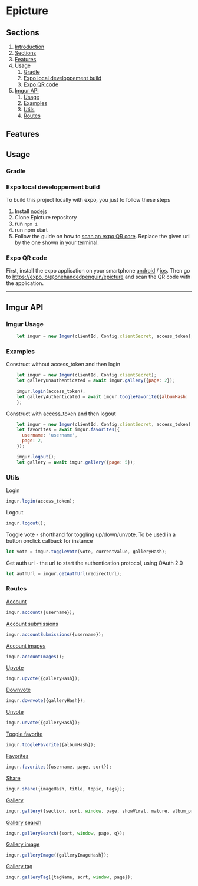 # Epicture

## Sections
1. [Introduction](#epicture)
2. [Sections](#sections)
3. [Features](#features)
4. [Usage](#usage)
    1. [Gradle](#gradle)
    2. [Expo local developpement build](#expo-local-developpement-build)
    3. [Expo QR code](#expo-qr-code)
5. [Imgur API](#imgur-api)
    1. [Usage](#imgur-usage)
    2. [Examples](#examples)
    2. [Utils](#utils)
    2. [Routes](#routes)

## Features

## Usage
### Gradle
### Expo local developpement build
To build this project locally with expo, you just to follow these steps
1. Install [nodejs](https://nodejs.org/en/download/)
2. Clone Epicture repository
3. run `npm i`
4. run npm start
5. Follow the guide on how to [scan an expo QR core](#expo-qr-code). Replace the given url by the one shown in your terminal.

### Expo QR code
First, install the expo application on your smartphone [android](https://play.google.com/store/apps/details?id=host.exp.exponent) / [ios](https://itunes.apple.com/app/apple-store/id982107779).
Then go to https://expo.io/@onehandedpenguin/epicture and scan the QR code with the application.

---
## Imgur API
### Imgur Usage
``` js
    let imgur = new Imgur(clientId, Config.clientSecret, access_token);
```

### Examples
Construct without access_token and then login
``` js
    let imgur = new Imgur(clientId, Config.clientSecret);
    let galleryUnauthenticated = await imgur.gallery({page: 2});

    imgur.login(access_token);
    let galleryAuthenticated = await imgur.toogleFavorite({albumHash: 'hash'});
    };
```

Construct with access_token and then logout
``` js
    let imgur = new Imgur(clientId, Config.clientSecret, access_token);
    let favorites = await imgur.favorites({
      username: 'username',
      page: 2,
    });

    imgur.logout();
    let gallery = await imgur.gallery({page: 5});
```

### Utils
Login
``` js
imgur.login(access_token);
```
Logout
``` js
imgur.logout();
```
Toggle vote - shorthand for toggling up/down/unvote. To be used in a button onclick callback for instance
``` js
let vote = imgur.toggleVote(vote, currentValue, galleryHash);
```
Get auth url - the url to start the authentication protocol, using OAuth 2.0
``` js
let authUrl = imgur.getAuthUrl(redirectUrl);
```

### Routes
[Account](https://apidocs.imgur.com/#c94c8719-fe68-4854-b96d-70735dd8b2bc)
``` js
imgur.account({username});
```
[Account submissions](https://apidocs.imgur.com/#286367c1-bb24-4e74-bad9-d2c75b943b3c)
``` js
imgur.accountSubmissions({username});
```
[Account images](https://apidocs.imgur.com/#ee366f7c-69e6-46fd-bf26-e93303f64c84)
``` js
imgur.accountImages();
```
[Upvote](https://apidocs.imgur.com/#23e5f110-318a-4872-9888-1bb1f864b360)
``` js
imgur.upvote({galleryHash});
```
[Downvote](https://apidocs.imgur.com/#23e5f110-318a-4872-9888-1bb1f864b360)
``` js
imgur.downvote({galleryHash});
```
[Unvote](https://apidocs.imgur.com/#23e5f110-318a-4872-9888-1bb1f864b360)
``` js
imgur.unvote({galleryHash});
```
[Toogle favorite](https://apidocs.imgur.com/#31c72664-59c1-426f-98d7-ac7ad6547cc2)
``` js
imgur.toogleFavorite({albumHash});
```
[Favorites](https://apidocs.imgur.com/#a432a8e6-2ece-4544-bc7a-2999eb586f06)
``` js
imgur.favorites({username, page, sort});
```
[Share](https://apidocs.imgur.com/#39729532-1f9f-4b56-ba26-f4ef8d757ef1)
``` js
imgur.share({imageHash, title, topic, tags});
```
[Gallery](https://apidocs.imgur.com/#eff60e84-5781-4c12-926a-208dc4c7cc94)
``` js
imgur.gallery({section, sort, window, page, showViral, mature, album_previews});
```
[Gallery search](https://apidocs.imgur.com/#3c981acf-47aa-488f-b068-269f65aee3ce)
``` js
imgur.gallerySearch({sort, window, page, q});
```
[Gallery image](https://apidocs.imgur.com/#6b97ac3f-0fbc-43d9-bb8e-47321ee6dc46)
``` js
imgur.galleryImage({galleryImageHash});
```
[Gallery tag](https://apidocs.imgur.com/#0f89160b-8bb3-40c5-b17b-a02cc8a2f73d)
``` js
imgur.galleryTag({tagName, sort, window, page});
```
